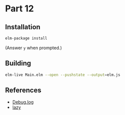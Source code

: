 Part 12
=======

## Installation

```bash
elm-package install
```

(Answer `y` when prompted.)


## Building

```bash
elm-live Main.elm --open --pushstate --output=elm.js
```

## References

* [Debug.log](http://package.elm-lang.org/packages/elm-lang/core/latest/Debug#log)
* [lazy](http://package.elm-lang.org/packages/elm-lang/html/latest/Html-Lazy#lazy)
